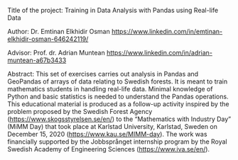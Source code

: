 Title of the project: Training in Data Analysis with Pandas using Real-life Data

Author: Dr. Emtinan Elkhidir Osman https://www.linkedin.com/in/emtinan-elkhidir-osman-646242119/

Advisor: Prof. dr. Adrian Muntean https://www.linkedin.com/in/adrian-muntean-a67b3433

Abstract: This set of exercises carries out analysis in Pandas and GeoPandas of arrays of data relating to Swedish forests. It is meant to train mathematics students in handling real-life data. Minimal knowledge of Python and basic statistics is needed to understand the Pandas operations. This educational material is produced as a follow-up activity inspired by the problem proposed by the Swedish Forest Agency (https://www.skogsstyrelsen.se/en/) to the “Mathematics with Industry Day” (MiMM Day) that took place at Karlstad University, Karlstad, Sweden on December 15, 2020 (https://www.kau.se/MIMM-day). The work was financially supported by the Jobbsprånget internship program by the Royal Swedish Academy of Engineering Sciences (https://www.iva.se/en/).
